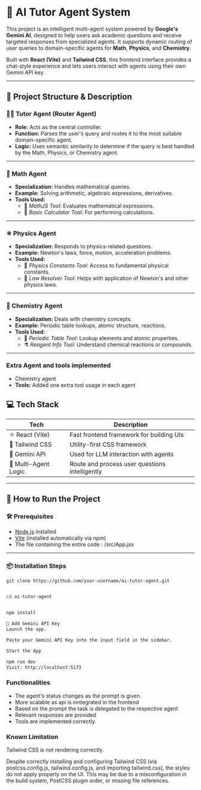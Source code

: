 # 🧠 AI Tutor Agent System

This project is an intelligent multi-agent system powered by **Google's Gemini AI**, designed to help users ask academic questions and receive targeted responses from specialized agents. It supports dynamic routing of user queries to domain-specific agents for **Math**, **Physics**, and **Chemistry**.

Built with **React (Vite)** and **Tailwind CSS**, this frontend interface provides a chat-style experience and lets users interact with agents using their own Gemini API key.

---

## 🧰 Project Structure & Description

### 👨‍🏫 Tutor Agent (Router Agent)
- **Role:** Acts as the central controller.
- **Function:** Parses the user's query and routes it to the most suitable domain-specific agent.
- **Logic:** Uses semantic similarity to determine if the query is best handled by the Math, Physics, or Chemistry agent.

---

### 📐 Math Agent
- **Specialization:** Handles mathematical queries.
- **Example:** Solving arithmetic, algebraic expressions, derivatives.
- **Tools Used:**
  - 🔢 *MathJS Tool*: Evaluates mathematical expressions.
  - 🧮 *Basic Calculator Tool*: For performing calculations.
  
---

### ⚛️ Physics Agent
- **Specialization:** Responds to physics-related questions.
- **Example:** Newton's laws, force, motion, acceleration problems.
- **Tools Used:**
  - 🧲 *Physics Constants Tool*: Access to fundamental physical constants.
  - 🔧 *Law Resolver Tool*: Helps with application of Newton's and other physics laws.

---

### 🧪 Chemistry Agent
- **Specialization:** Deals with chemistry concepts.
- **Example:** Periodic table lookups, atomic structure, reactions.
- **Tools Used:**
  - 🧬 *Periodic Table Tool*: Lookup elements and atomic properties.
  - ⚗️ *Reagent Info Tool*: Understand chemical reactions or compounds.

---

### Extra Agent and tools implemented 
- Chemistry agent
- **Tools:** Added one extra tool usage in each agent


## 💻 Tech Stack

| Tech | Description |
|------|-------------|
| ⚛️ React (Vite) | Fast frontend framework for building UIs |
| 🎨 Tailwind CSS | Utility-first CSS framework |
| 🔑 Gemini API | Used for LLM interaction with agents |
| 🧠 Multi-Agent Logic | Route and process user questions intelligently |

---

## 🚀 How to Run the Project

### 🛠️ Prerequisites

- [Node.js](https://nodejs.org/) installed
- [Vite](https://vitejs.dev/) (installed automatically via npm)
- The file containing the entire code : /src/App.jsx

---

### 📦 Installation Steps

```bash
git clone https://github.com/your-username/ai-tutor-agent.git


cd ai-tutor-agent


npm install

🔐 Add Gemini API Key
Launch the app.

Paste your Gemini API Key into the input field in the sidebar.

Start the App

npm run dev
Visit: http://localhost:5173
```

### Functionalities
- The agent's status changes as the prompt is given. 
- More scalable as api is inntegrated in the frontend 
- Based on the prompt the task is delegated to the respective agent 
- Relevant responses are provided 
- Tools are implemented correctly. 

### Known Limitation
 Tailwind CSS is not rendering correctly.

Despite correctly installing and configuring Tailwind CSS (via postcss.config.js, tailwind.config.js, and importing tailwind.css), the styles do not apply properly on the UI. This may be due to a misconfiguration in the build system, PostCSS plugin order, or missing file references.